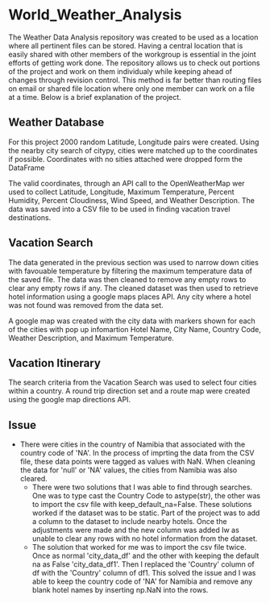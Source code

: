 # World_Weather_Analysis
The Weather Data Analysis repository was created to be used as a location where all pertinent files can be stored. Having a central location that is easily shared with other members of the workgroup is essential in the joint efforts of getting work done.  The repository allows us to check out portions of the project and work on them individualy while keeping ahead of changes through revision control. This method is far better than routing files on email or shared file location where only one member can work on a file at a time. Below is a brief explanation of the project.

## Weather Database
For this project 2000 random Latitude, Longitude pairs were created.  Using the nearby city search of citypy, cities were matched up to the coordinates if possible. Coordinates with no sities attached were dropped form the DataFrame

The valid coordinates, through an API call to the OpenWeatherMap wer used to collect Latitude, Longitude, Maximum Temperature, Percent Humidity, Percent Cloudiness, Wind Speed, and Weather Description. The data was saved into a CSV file to be used in finding vacation travel destinations.

## Vacation Search
The data generated in the previous section was used to narrow down cities with favouable temperature by filtering the maximum temperature data of the saved file. The data was then cleaned to remove any empty rows to clear any empty rows if any. The cleaned dataset was then used to retrieve hotel information using a google maps places API. Any city where a hotel was not found was removed from the data set.

A google map was created with the city data with markers shown for each of the cities with pop up infomartion Hotel Name, City Name, Country Code, Weather Description, and Maximum Temperature.

## Vacation Itinerary
The search criteria from the Vacation Search was used to select four cities within a country. A round trip direction set and a route map were created using the google map directions API.

## Issue
- There were cities in the country of Namibia that associated with the country code of 'NA'. In the process of imprting the data from the CSV file, these data points were tagged as values with NaN. When cleaning the data for 'null' or 'NA' values, the cities from Namibia was also cleared.
    - There were two solutions that I was able to find through searches. One was to type cast the Country Code to astype(str), the other was to import the csv file with keep_default_na=False. These solutions worked if the dataset was to be static. Part of the project was to add a column to the dataset to include nearby hotels. Once the adjustments were made and the new column was added Iw as unable to clear any rows with no hotel information from the dataset.
    - The solution that worked for me was to import the csv file twice. Once as normal 'city_data_df' and the other with keeping the default na as False 'city_data_df1'. Then I replaced the 'Country' column of df with the 'Country' column of df1. This solved the issue and I was able to keep the country code of 'NA' for Namibia and remove any blank hotel names by inserting np.NaN into the rows.